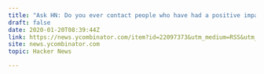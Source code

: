 ```yaml
---
title: "Ask HN: Do you ever contact people who have had a positive impact on you?"
draft: false
date: 2020-01-20T08:39:44Z
link: https://news.ycombinator.com/item?id=22097373&utm_medium=RSS&utm_source=hune
site: news.ycombinator.com
topic: Hacker News  

---
```

